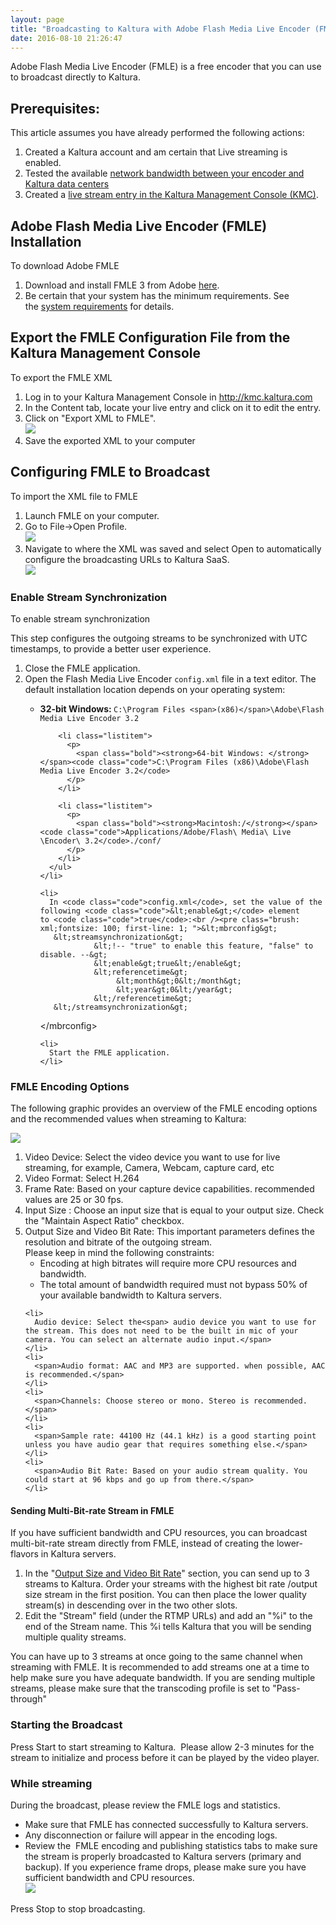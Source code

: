```yaml
---
layout: page
title: "Broadcasting to Kaltura with Adobe Flash Media Live Encoder (FMLE)"
date: 2016-08-10 21:26:47
---
```


<p>
    Adobe Flash Media Live Encoder (FMLE) is a free encoder that you can use to broadcast directly to Kaltura.
  </p>
  
  <h2 id="BroadcastingtoKalturawithAdobeFlashMediaLiveEncoder(FMLE)-Prerequisites:">
    <span>Prerequisites:</span>
  </h2>
  
  <p>
    <span>This article assumes you have already performed the following actions:</span>
  </p>
  
  <ol>
    <li>
      Created a Kaltura account and am certain that Live streaming is enabled. 
    </li>
    <li>
      Tested the available <a href="https://knowledge.kaltura.com/node/1750/#speedtest">network bandwidth between your encoder and Kaltura data centers</a>
    </li>
    <li>
      Created a <a href="https://knowledge.kaltura.com/node/126/">live stream entry in the Kaltura Management Console (KMC)</a>. 
    </li>
  </ol>
  
  <h2 id="BroadcastingtoKalturawithAdobeFlashMediaLiveEncoder(FMLE)-AdobeFlashMediaLiveEncoder(FMLE)Installation:">
    <span>Adobe Flash Media Live Encoder (FMLE) Installation</span>
  </h2>
  
  <p class="mce-procedure">
    <span>To download Adobe FMLE</span>
  </p>
  
  <ol>
    <li>
      Download and install FMLE 3 from Adobe <a href="http://www.adobe.com/products/flash-media-encoder.html" class="external-link" rel="nofollow">here</a>.
    </li>
    <li>
      Be certain that your system has the minimum requirements. See the <a href="http://www.adobe.com/products/flashmediaserver/flashmediaencoder/systemreqs/" class="external-link" rel="nofollow">system requirements</a> for details.
    </li>
  </ol>
  
  <h2 id="BroadcastingtoKalturawithAdobeFlashMediaLiveEncoder(FMLE)-ExporttheFMLEconfigurationfilefromtheKalturaManagementConsole" class="mce-note-graphic">
    Export the FMLE Configuration File from the Kaltura Management Console
  </h2>
  
  <p class="mce-procedure">
    To export the FMLE XML
  </p>
  
  <ol>
    <li>
      Log in to your Kaltura Management Console in <a href="http://kmc.kaltura.com/" class="external-link" rel="nofollow">http://kmc.kaltura.com</a>
    </li>
    <li>
      In the Content tab, locate your live entry and click on it to edit the entry.
    </li>
    <li>
      Click on "Export XML to FMLE".<br /><img src="../../assets/3373">
    </li>
    <li>
      Save the exported XML to your computer
    </li>
  </ol>
  
  <h2 id="BroadcastingtoKalturawithAdobeFlashMediaLiveEncoder(FMLE)-ConfiguringFMLEtoBroadcast">
    Configuring FMLE to Broadcast
  </h2>
  
  <p class="mce-procedure">
    To import the XML file to FMLE
  </p>
  
  <ol>
    <li>
      Launch FMLE on your computer.
    </li>
    <li>
      Go to File→Open Profile.<br /><img src="../../assets/3374">
    </li>
    <li>
      Navigate to where the XML was saved and select Open to automatically configure the broadcasting URLs to Kaltura SaaS.<br /><img src="../../assets/3375">
    </li>
  </ol>
  
  <h3 id="BroadcastingtoKalturawithAdobeFlashMediaLiveEncoder(FMLE)-EnableStreamSynchronization">
    Enable Stream Synchronization
  </h3>
  
  <p class="mce-procedure">
    To enable stream synchronization
  </p>
  
  <p>
    This step configures the outgoing streams to be synchronized with UTC timestamps, to provide a better user experience.
  </p>
  
  <ol>
    <li>
      Close the FMLE application.
    </li>
    <li>
      Open the Flash Media Live Encoder <code class="code">config.xml</code> file in a text editor. The default installation location depends on your operating system:<br /><ul class="itemizedlist">
        <li class="listitem">
          <p>
            <span class="bold"><strong>32-bit Windows: </strong></span><code class="code">C:\Program Files &lt;span>(x86)&lt;/span>\Adobe\Flash Media Live Encoder 3.2</code>
          </p>
        </li>
        
        <li class="listitem">
          <p>
            <span class="bold"><strong>64-bit Windows: </strong></span><code class="code">C:\Program Files (x86)\Adobe\Flash Media Live Encoder 3.2</code>
          </p>
        </li>
        
        <li class="listitem">
          <p>
            <span class="bold"><strong>Macintosh:/</strong></span><code class="code">Applications/Adobe/Flash\ Media\ Live \Encoder\ 3.2</code>./conf/
          </p>
        </li>
      </ul>
    </li>
    
    <li>
      In <code class="code">config.xml</code>, set the value of the following <code class="code">&lt;enable&gt;</code> element to <code class="code">true</code>:<br /><pre class="brush: xml;fontsize: 100; first-line: 1; ">&lt;mbrconfig&gt;
       &lt;streamsynchronization&gt;
                &lt;!-- "true" to enable this feature, "false" to disable. --&gt;
                &lt;enable&gt;true&lt;/enable&gt;
                &lt;referencetime&gt;
                     &lt;month&gt;0&lt;/month&gt;
                     &lt;year&gt;0&lt;/year&gt;
                &lt;/referencetime&gt;
       &lt;/streamsynchronization&gt;
&lt;/mbrconfig&gt;</pre>
    </li>
    
    <li>
      Start the FMLE application.
    </li>
  </ol>
  
  <h3 id="BroadcastingtoKalturawithAdobeFlashMediaLiveEncoder(FMLE)-FMLEEncodingOptions">
    FMLE Encoding Options
  </h3>
  
  <p>
    The following graphic provides an overview of the FMLE encoding options and the recommended values when streaming to Kaltura:
  </p>
  
  <p>
    <span class="confluence-embedded-file-wrapper"><img class="confluence-embedded-image" src="https://kaltura.atlassian.net/wiki/download/attachments/158367880/image2016-8-4%2018%3A52%3A20.png?version=1&modificationDate=1470325940571&api=v2" border="0" data-image-src="/wiki/download/attachments/158367880/image2016-8-4%2018%3A52%3A20.png?version=1&modificationDate=1470325940571&api=v2" data-unresolved-comment-count="0" data-linked-resource-id="160792990" data-linked-resource-version="1" data-linked-resource-type="attachment" data-linked-resource-default-alias="image2016-8-4 18:52:20.png" data-base-url="https://kaltura.atlassian.net/wiki" data-linked-resource-content-type="image/png" data-linked-resource-container-id="158367880" data-linked-resource-container-version="7" /></span>
  </p>
  
  <ol>
    <li>
      Video Device: Select the video device you want to use for live streaming, for example, Camera, Webcam, capture card, etc
    </li>
    <li>
      Video Format: Select H.264 
    </li>
    <li>
      Frame Rate: Based on your capture device capabilities. recommended values are 25 or 30 fps.
    </li>
    <li>
      Input Size : Choose an input size that is equal to your output size. Check the "Maintain Aspect Ratio" checkbox.
    </li>
    <li>
      <a name="Output_size"></a>Output Size and Video Bit Rate: This important parameters defines the resolution and bitrate of the outgoing stream.<br />Please keep in mind the following constraints:<ul>
        <li>
          Encoding at high bitrates will require more CPU resources and bandwidth.
        </li>
        <li>
          The total amount of bandwidth required must not bypass 50% of your available bandwidth to Kaltura servers.
        </li>
      </ul>
    </li>
    
    <li>
      Audio device: Select the<span> audio device you want to use for the stream. This does not need to be the built in mic of your camera. You can select an alternate audio input.</span>
    </li>
    <li>
      <span>Audio format: AAC and MP3 are supported. when possible, AAC is recommended.</span>
    </li>
    <li>
      <span>Channels: Choose stereo or mono. Stereo is recommended.</span>
    </li>
    <li>
      <span>Sample rate: 44100 Hz (44.1 kHz) is a good starting point unless you have audio gear that requires something else.</span>
    </li>
    <li>
      <span>Audio Bit Rate: Based on your audio stream quality. You could start at 96 kbps and go up from there.</span>
    </li>
  </ol>
  
  <h4 id="BroadcastingtoKalturawithAdobeFlashMediaLiveEncoder(FMLE)-SendingMulti-BitrateStreaminFMLE">
    Sending Multi-Bit-rate Stream in FMLE
  </h4>
  
  <p>
    If you have sufficient bandwidth and CPU resources, you can broadcast multi-bit-rate stream directly from FMLE, instead of creating the lower-flavors in Kaltura servers.
  </p>
  
  <ol>
    <li>
      In the "<a href="#Output_size">Output Size and Video Bit Rate</a>" section, you can send up to 3 streams to Kaltura. Order your streams with the highest bit rate /output size stream in the first position. You can then place the lower quality stream(s) in descending over in the two other slots.
    </li>
    <li>
      Edit the "Stream" field (under the RTMP URLs) and add an "%i" to the end of the Stream name. This %i tells Kaltura that you will be sending multiple quality streams.
    </li>
  </ol>
  
  <p>
    You can have up to 3 streams at once going to the same channel when streaming with FMLE. It is recommended to add streams one at a time to help make sure you have adequate bandwidth. If you are sending multiple streams, please make sure that the transcoding profile is set to "Pass-through"
  </p>
  
  <h3 id="BroadcastingtoKalturawithAdobeFlashMediaLiveEncoder(FMLE)-StartingtheBroadcast">
    Starting the Broadcast
  </h3>
  
  <p>
    Press Start to start streaming to Kaltura. <span> Please allow 2-3 minutes for the stream to initialize and process before it can be played by the video player.</span>
  </p>
  
  <h3 id="BroadcastingtoKalturawithAdobeFlashMediaLiveEncoder(FMLE)-Whilestreaming">
    While streaming
  </h3>
  
  <p>
    During the broadcast, please review the FMLE logs and statistics.
  </p>
  
  <ul>
    <li>
      Make sure that FMLE has connected successfully to Kaltura servers.
    </li>
    <li>
      Any disconnection or failure will appear in the encoding logs.
    </li>
    <li>
      Review the  FMLE encoding and publishing statistics tabs to make sure the stream is properly broadcasted to Kaltura servers (primary and backup). If you experience frame drops, please make sure you have sufficient bandwidth and CPU resources.<br /><img src="../../assets/3376">
    </li>
  </ul>
  
  <p>
    Press Stop to stop broadcasting.
  </p>
